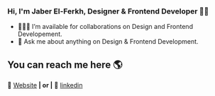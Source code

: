 ### Hi, I'm Jaber El-Ferkh, Designer & Frontend Developer 👨‍💻

- 👨🏻‍💻 I’m available for collaborations on Design and Frontend Developement.
- 💬 Ask me about anything on Design & Frontend Development.

## You can reach me here 🌎

🏡 [Website][Website] **| or |**
👔 [linkedin][Linkedin]

[Dribbble]: https://dribbble.com/elferkhjaber
[Website]: https://www.jaberel.com/
[Linkedin]: https://www.linkedin.com/in/jaber-el-ferkh-91bbb9193/
[adobe]: https://adobe.com
[react]: http://reactjs.org
[gatsby]: https://gatsbyjs.org
[styled]: https://styled-components.com
[jamstack]: https://jamstack.org
[murphee]: https://murphee.netlify.app
[svelte]: https://svelte.dev
[tailwind]: https://tailwindcss.com
[instagram]: https://www.instagram.com/jaber.elferkh/
